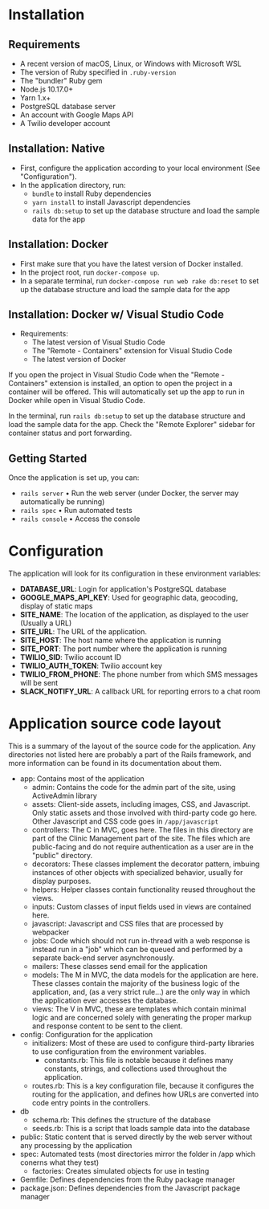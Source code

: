 # Installation

## Requirements

* A recent version of macOS, Linux, or Windows with Microsoft WSL
* The version of Ruby specified in `.ruby-version`
* The "bundler" Ruby gem
* Node.js 10.17.0+
* Yarn 1.x+
* PostgreSQL database server
* An account with Google Maps API
* A Twilio developer account

## Installation: Native

* First, configure the application according to your local environment (See "Configuration"). 
* In the application directory, run:
  * `bundle` to install Ruby dependencies
  * `yarn install` to install Javascript dependencies
  * `rails db:setup` to set up the database structure and load the sample data for the app

## Installation: Docker

  * First make sure that you have the latest version of Docker installed.
  * In the project root, run `docker-compose up`.
  * In a separate terminal, run `docker-compose run web rake db:reset` to set up the database structure and load the sample data for the app

## Installation: Docker w/ Visual Studio Code

  * Requirements:
    * The latest version of Visual Studio Code
    * The "Remote - Containers" extension for Visual Studio Code
    * The latest version of Docker

If you open the project in Visual Studio Code when the "Remote - Containers" extension is installed, an option to open the project in a container will be offered. This will automatically set up the app to run in Docker while open in Visual Studio Code.

In the terminal, run `rails db:setup` to set up the database structure and load the sample data for the app. Check the "Remote Explorer" sidebar for container status and port forwarding.

## Getting Started

Once the application is set up, you can:

* `rails server` • Run the web server (under Docker, the server may automatically be running)
* `rails spec` • Run automated tests
* `rails console` • Access the console


# Configuration

The application will look for its configuration in these environment variables:

* **DATABASE_URL**: Login for application's PostgreSQL database
* **GOOGLE_MAPS_API_KEY**: Used for geographic data, geocoding, display of static maps  
* **SITE_NAME**: The location of the application, as displayed to the user (Usually a URL)
* **SITE_URL**: The URL of the application.
* **SITE_HOST**: The host name where the application is running
* **SITE_PORT**: The port number where the application is running
* **TWILIO_SID**: Twilio account ID
* **TWILIO_AUTH_TOKEN**: Twilio account key
* **TWILIO_FROM_PHONE**: The phone number from which SMS messages will be sent
* **SLACK_NOTIFY_URL**: A callback URL for reporting errors to a chat room

# Application source code layout

This is a summary of the layout of the source code for the application. Any directories not listed here are probably a part of the Rails framework, and more information can be found in its documentation about them.

* app: Contains most of the application
  * admin: Contains the code for the admin part of the site, using ActiveAdmin library
  * assets: Client-side assets, including images, CSS, and Javascript. Only static assets and those involved with third-party code go here. Other Javascript and CSS code goes in `/app/javascript`
  * controllers: The C in MVC, goes here. The files in this directory are part of the Clinic Management part of the site. The files which are public-facing and do not require authentication as a user are in the "public" directory.
  * decorators: These classes implement the decorator pattern, imbuing instances of other objects with specialized behavior, usually for display purposes.
  * helpers: Helper classes contain functionality reused throughout the views.
  * inputs: Custom classes of input fields used in views are contained here.
  * javascript: Javascript and CSS files that are processed by webpacker
  * jobs: Code which should not run in-thread with a web response is instead run in a "job" which can be queued and performed by a separate back-end server asynchronously.
  * mailers: These classes send email for the application
  * models: The M in MVC, the data models for the application are here. These classes contain the majority of the business logic of the application, and, (as a very strict rule...) are the only way in which the application ever accesses the database.
  * views: The V in MVC, these are templates which contain minimal logic and are concerned solely with generating the proper markup and response content to be sent to the client.
* config: Configuration for the application
  * initializers: Most of these are used to configure third-party libraries to use configuration from the environment variables.
    * constants.rb: This file is notable because it defines many constants, strings, and collections used throughout the application.
  * routes.rb: This is a key configuration file, because it configures the routing for the application, and defines how URLs are converted into code entry points in the controllers.
* db
  * schema.rb: This defines the structure of the database
  * seeds.rb: This is a script that loads sample data into the database
* public: Static content that is served directly by the web server without any processing by the application
* spec: Automated tests (most directories mirror the folder in /app which conerns what they test)
  * factories: Creates simulated objects for use in testing
* Gemfile: Defines dependencies from the Ruby package manager
* package.json: Defines dependencies from the Javascript package manager

